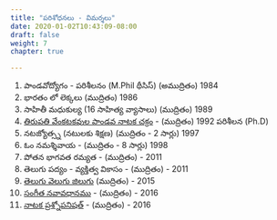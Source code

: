 ```yaml
---
title: "పరిశోధనలు - విమర్శలు"
date: 2020-01-02T10:43:09-08:00
draft: false
weight: 7
chapter: true

---
```


1. పాండవోద్యోగం - పరిశీలనం (M.Phil థీసిస్) (అముద్రితం) 1984
2. భారతం లో లెక్కలు (ముద్రితం) 1986
3. సాహితీ మధుకుల్య (16 సాహిత్య వ్యాసాలు) (ముద్రితం) 1989
4. [తిరుపతి వేంకటకవుల పాండవ నాటక చక్రం](./pandava_nataka_chakram) - (ముద్రితం) 1992 పరిశీలన (Ph.D)
5. నటజ్యోత్స్న (నటులకు శిక్షణ) (ముద్రితం - 2 సార్లు) 1997
6. ఓం నమశ్శివాయ - (ముద్రితం - 8 సార్లు) 1998
7. పోతన భాగవత రమ్యత - (ముద్రితం) - 2011
8. తెలుగు పద్యం - వ్యక్తిత్వ వికాసం - (ముద్రితం) - 2011
9. [తెలుగు వెలుగు జిలుగు](./telugu_velugu_jilugu) (ముద్రితం) - 2015
10. [సంగీత నవావధానము](./sangieeta_navavaavadhanam)  - (ముద్రితం) - 2016
11. [నాటక ప్రశ్నోపనిషత్](./nataka_prashnopanishat.md) - (ముద్రితం) -  2016
